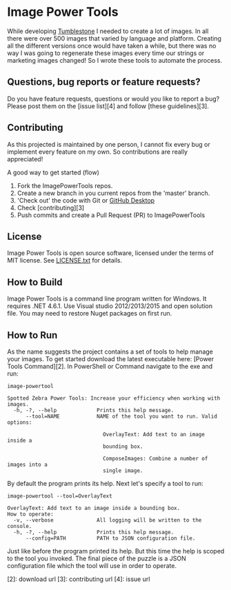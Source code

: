 Image Power Tools
===
While developing [Tumblestone][1] I needed to create a lot of images. In all there were over 500 images that varied by language and platform. Creating all the different versions once would have taken a while, but there was no way I was going to regenerate these images every time our strings or marketing images changed! So I wrote these tools to automate the process.

Questions, bug reports or feature requests?
---
Do you have feature requests, questions or would you like to report a bug? Please post them on the [issue list][4] and follow [these guidelines][3].

Contributing
---
As this projected is maintained by one person, I cannot fix every bug or implement every feature on my own. So contributions are really appreciated!

A good way to get started (flow)


1. Fork the ImagePowerTools repos. 
1. Create a new branch in you current repos from the 'master' branch.
1. 'Check out' the code with Git or [GitHub Desktop](https://desktop.github.com/)
1. Check [contributing][3]
1. Push commits and create a Pull Request (PR) to ImagePowerTools

License
---
Image Power Tools is open source software, licensed under the terms of MIT license. 
See [LICENSE.txt](LICENSE.txt) for details.

How to Build
---
Image Power Tools is a command line program written for Windows. It requires .NET 4.6.1. Use Visual studio 2012/2013/2015 and open solution file. You may need to restore Nuget packages on first run.

How to Run
---
As the name suggests the project contains a set of tools to help manage your images. To get started download the latest executable here: [Power Tools Command][2]. In PowerShell or Command navigate to the exe and run:

    image-powertool

    Spotted Zebra Power Tools: Increase your efficiency when working with images.
      -h, -?, --help             Prints this help message.
          --tool=NAME            NAME of the tool you want to run. Valid options:

                                   OverlayText: Add text to an image inside a
                                   bounding box.

                                   ComposeImages: Combine a number of images into a
                                   single image.

By default the program prints its help. Next let's specify a tool to run:

    image-powertool --tool=OverlayText

    OverlayText: Add text to an image inside a bounding box.
    How to operate:
      -v, --verbose              All logging will be written to the console.
      -h, -?, --help             Prints this help message.
          --config=PATH          PATH to JSON configuration file.

Just like before the program printed its help. But this time the help is scoped to the tool you invoked. The final piece of the puzzle is a JSON configuration file which the tool will use in order to operate.

[1]: http://tumblestonegame.com
[2]: download url
[3]: contributing url
[4]: issue url